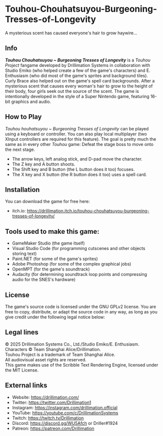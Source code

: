 # Touhou-Chouhatsuyou-Burgeoning-Tresses-of-Longevity
A mysterious scent has caused everyone's hair to grow haywire...
## Info
***Touhou Chouhatsuyou ~ Burgeoning Tresses of Longevity*** is a *Touhou Project* fangame developed by Drillimation Systems in collaboration with Studio Emiko (who helped create a few of the game's characters) and E. Enthusiasm (who did most of the game's sprites and background tiles). Curly Brace also helped out on the game's spell card backgrounds. After a mysterious scent that causes every woman's hair to grow to the height of their body, four girls seek out the source of the scent. The game is intentionally developed in the style of a Super Nintendo game, featuring 16-bit graphics and audio.

## How to Play
*Touhou houhatsuyou ~ Burgeoning Tresses of Longevity* can be played using a keyboard or controller. You can also play local multiplayer (two XInput controllers are required for this feature). The goal is pretty much the same as in every other *Touhou* game: Defeat the stage boss to move onto the next stage.

- The arrow keys, left analog stick, and D-pad move the character.
- The Z key and A button shoots.
- The Shift key and B button (the L button does it too) focuses.
- The X key and X button (the R button does it too) uses a spell card.

## Installation
You can download the game for free here:
- itch.io: https://drillimation.itch.io/touhou-chouhatsuyou-burgeoning-tresses-of-longevity/

## Tools used to make this game:
- GameMaker Studio (the game itself)
- Visual Studio Code (for programming cutscenes and other objects storing text)
- Paint.NET (for some of the game's sprites)
- Adobe Photoshop (for some of the complex graphical jobs)
- OpenMPT (for the game's soundtrack)
- Audacity (for determining soundtrack loop points and compressing audio for the SNES's hardware)

## License
The game's source code is licensed under the GNU GPLv2 license. You are free to copy, distribute, or adapt the source code in any way, as long as you give credit under the following legal notice below:

## Legal lines
© 2025 Drillimation Systems Co., Ltd./Studio Emiko/E. Enthusiasm. Characters © Team Shanghai Alice/Drillimation.  
Touhou Project is a trademark of Team Shanghai Alice.  
All audiovisual asset rights are reserved.  
This game makes use of the Scribble Text Rendering Engine, licensed under the MIT License.

## External links
* Website: https://drillimation.com/
* Twitter: https://twitter.com/Drillimation1
* Instagram: https://instagram.com/drillimation.official
* YouTube: https://youtube.com/c/DrillimationSystems
* Twitch: https://twitch.tv/Drillimation
* Discord: https://discord.gg/WU5Afch or Driller#1924
* Patreon: https://patreon.com/Drillimation